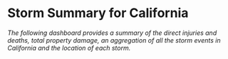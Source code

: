 # Storm Summary for California
_The following dashboard provides a summary of the direct injuries and deaths, total property damage, an aggregation of all the storm events in California and the location of each storm._
